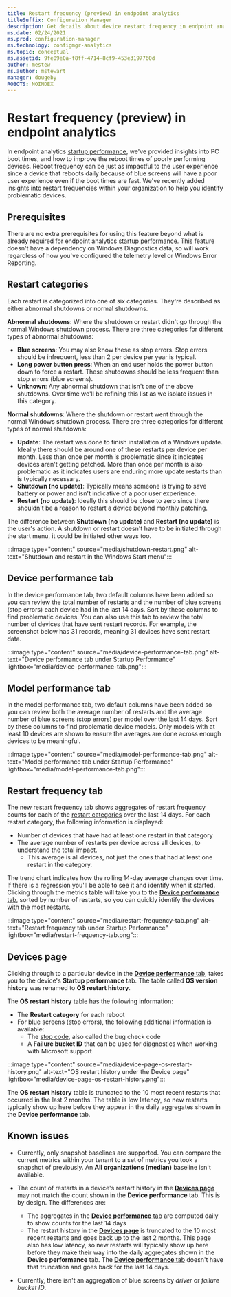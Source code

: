 ```yaml
---
title: Restart frequency (preview) in endpoint analytics
titleSuffix: Configuration Manager
description: Get details about device restart frequency in endpoint analytics
ms.date: 02/24/2021
ms.prod: configuration-manager
ms.technology: configmgr-analytics
ms.topic: conceptual
ms.assetid: 9fe09e0a-f8ff-4714-8cf9-453e3197760d
author: mestew
ms.author: mstewart
manager: dougeby
ROBOTS: NOINDEX
---
```


# Restart frequency (preview) in endpoint analytics
<!--IN6225459-->
In endpoint analytics [startup performance](startup-performance.md), we've provided insights into PC boot times, and how to improve the reboot times of poorly performing devices. Reboot frequency can be just as impactful to the user experience since a device that reboots daily because of blue screens will have a poor user experience even if the boot times are fast. We've recently added insights into restart frequencies within your organization to help you identify problematic devices.

## Prerequisites

There are no extra prerequisites for using this feature beyond what is already required for endpoint analytics [startup performance](startup-performance.md). This feature doesn't have a dependency on Windows Diagnostics data, so will work regardless of how you've configured the telemetry level or Windows Error Reporting.
## Restart categories

Each restart is categorized into one of six categories. They're described as either abnormal shutdowns or normal shutdowns.

**Abnormal shutdowns**: Where the shutdown or restart didn't go through the normal Windows shutdown process. There are three categories for different types of abnormal shutdowns:
- **Blue screens**: You may also know these as stop errors. Stop errors should be infrequent, less than 2 per device per year is typical.
- **Long power button press**: When an end user holds the power button down to force a restart. These shutdowns should be less frequent than stop errors (blue screens).
- **Unknown**: Any abnormal shutdown that isn't one of the above shutdowns. Over time we'll be refining this list as we isolate issues in this category.

**Normal shutdowns**: Where the shutdown or restart went through the normal Windows shutdown process. There are three categories for different types of normal shutdowns:

- **Update**: The restart was done to finish installation of a Windows update. Ideally there should be around one of these restarts per device per month. Less than once per month is problematic since it indicates devices aren't getting patched. More than once per month is also problematic as it indicates users are enduring more update restarts than is typically necessary.
- **Shutdown (no update)**: Typically means someone is trying to save battery or power and isn't indicative of a poor user experience.
- **Restart (no update)**: Ideally this should be close to zero since there shouldn't be a reason to restart a device beyond monthly patching.

The difference between **Shutdown (no update)** and **Restart (no update)** is the user's action. A shutdown or restart doesn't have to be initiated through the start menu, it could be initiated other ways too.

:::image type="content" source="media/shutdown-restart.png" alt-text="Shutdown and restart in the Windows Start menu":::

## Device performance tab

In the device performance tab, two default columns have been added so you can review the total number of restarts and the number of blue screens (stop errors) each device had in the last 14 days. Sort by these columns to find problematic devices. You can also use this tab to review the total number of devices that have sent restart records. For example, the screenshot below has 31 records, meaning 31 devices have sent restart data.

:::image type="content" source="media/device-performance-tab.png" alt-text="Device performance tab under Startup Performance" lightbox="media/device-performance-tab.png":::

## Model performance tab

In the model performance tab, two default columns have been added so you can review both the average number of restarts and the average number of blue screens (stop errors) per model over the last 14 days. Sort by these columns to find problematic device models. Only models with at least 10 devices are shown to ensure the averages are done across enough devices to be meaningful.

:::image type="content" source="media/model-performance-tab.png" alt-text="Model performance tab under Startup Performance" lightbox="media/model-performance-tab.png":::

## Restart frequency tab

The new restart frequency tab shows aggregates of restart frequency counts for each of the [restart categories](#restart-categories) over the last 14 days. For each restart category, the following information is displayed:

- Number of devices that have had at least one restart in that category
- The average number of restarts per device across all devices, to understand the total impact.
  - This average is all devices, not just the ones that had at least one restart in the category.

The trend chart indicates how the rolling 14-day average changes over time. If there is a regression you'll be able to see it and identify when it started. Clicking through the metrics table will take you to the [**Device performance** tab](#device-performance-tab), sorted by number of restarts, so you can quickly identify the devices with the most restarts.

:::image type="content" source="media/restart-frequency-tab.png" alt-text="Restart frequency tab under Startup Performance" lightbox="media/restart-frequency-tab.png":::

## Devices page

Clicking through to a particular device in the [**Device performance** tab](#device-performance-tab), takes you to the device's **Startup performance** tab. The table called **OS version history** was renamed to **OS restart history**. 

The **OS restart history** table has the following information:
-  The **Restart category** for each reboot
- For blue screens (stop errors), the following additional information is available: 
   - The [stop code](/windows-hardware/drivers/debugger/bug-check-code-reference2), also called the bug check code
   - A **Failure bucket ID** that can be used for diagnostics when working with Microsoft support

:::image type="content" source="media/device-page-os-restart-history.png" alt-text="OS restart history under the Device page" lightbox="media/device-page-os-restart-history.png":::

The **OS restart history** table is truncated to the 10 most recent restarts that occurred in the last 2 months. The table is low latency, so new restarts typically show up here before they appear in the daily aggregates shown in the **Device performance** tab.

## Known issues

- Currently, only snapshot baselines are supported. You can compare the current metrics within your tenant to a set of metrics you took a snapshot of previously. An **All organizations (median)** baseline isn't available.

- The count of restarts in a device's restart history in the [**Devices page**](#devices-page) may not match the count shown in the **Device performance** tab. This is by design. The differences are: 
   - The aggregates in the [**Device performance** tab](#device-performance-tab) are computed daily to show counts for the last 14 days
	- The restart history in the [**Devices page**](#devices-page) is truncated to the 10 most recent restarts and goes back up to the last 2 months. This page also has low latency, so new restarts will typically show up here before they make their way into the daily aggregates shown in the **Device performance** tab. The [**Device performance** tab](#device-performance-tab) doesn't have that truncation and goes back for the last 14 days.

- Currently, there isn't an aggregation of blue screens by *driver* or *failure bucket ID*.

